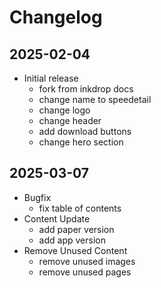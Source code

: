 # Changelog

## 2025-02-04

- Initial release
  - fork from inkdrop docs
  - change name to speedetail
  - change logo
  - change header
  - add download buttons
  - change hero section

## 2025-03-07

- Bugfix
  - fix table of contents
- Content Update
  - add paper version
  - add app version
- Remove Unused Content
  - remove unused images
  - remove unused pages

